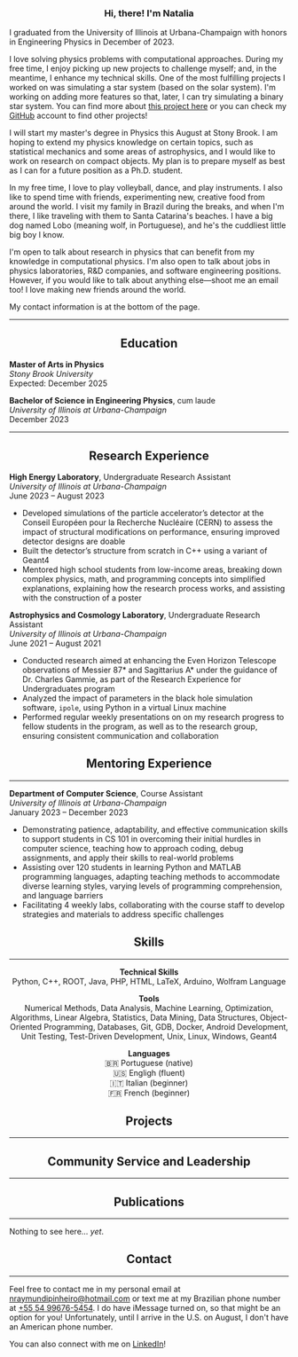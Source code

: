 <!----------------------------------- INTRO ----------------------------------->

<h3 style="text-align:center">Hi, there! I'm Natalia</h3>

I graduated from the University of Illinois at
Urbana-Champaign with honors in Engineering Physics in December of 2023.

I love solving physics problems with computational approaches. During my free
time, I enjoy picking up new projects to challenge myself; and, in the meantime,
I enhance my technical skills.
One of the most fulfilling projects I worked on was simulating a star system
(based on the solar system). I'm working on adding more features so that, later,
I can try simulating a binary star system. You can find more about
[this project here](https://github.com/nraymundipinheiro/star-system-simulator)
or you can check my [GitHub](https://github.com/nraymundipinheiro) account
to find other projects!

I will start my master's degree in Physics this August at Stony Brook.
I am hoping to extend my physics knowledge on certain topics, such as
statistical mechanics and some areas of astrophysics, and I would like to
work on research on compact objects. My plan is to prepare myself as best as I
can for a future position as a Ph.D. student.

In my free time, I love to play volleyball, dance, and play instruments. I also
like to spend time with friends, experimenting new, creative food from around
the world. I visit my family in Brazil during the breaks, and when I'm there,
I like traveling with them to Santa Catarina's beaches. I have a big dog
named Lobo (meaning wolf, in Portuguese), and he's the cuddliest little big boy
I know.

I'm open to talk about research in physics that can benefit from my knowledge in
computational physics. I'm also open to talk about jobs in physics laboratories,
R&D companies, and software engineering positions.
However, if you would like to talk about anything else&mdash;shoot me an email
too! I love making new friends around the world.

My contact information is at the bottom of the page.


<!--------------------------------- EDUCATION --------------------------------->

<hr>
<div class="container">
    <div style="text-align:center">
        <h2>Education</h2>
    </div>
</div>


<b>Master of Arts in Physics</b> <br>
<i>Stony Brook University</i><br>
Expected: December 2025

<b>Bachelor of Science in Engineering Physics</b>, cum laude <br>
<i>University of Illinois at Urbana-Champaign</i><br>
December 2023

<!---------------------------- RESEARCH EXPERIENCE ---------------------------->

<hr>
<div class="container">
    <div style="text-align:center">
        <h2>Research Experience</h2>
    </div>
</div>


<b>High Energy Laboratory</b>, Undergraduate Research Assistant<br>
<i>University of Illinois at Urbana-Champaign</i><br>
June 2023 &ndash; August 2023
- Developed simulations of the particle accelerator’s detector at the Conseil Européen pour la Recherche Nucléaire (CERN) to assess the impact of structural modifications on performance, ensuring improved detector designs are doable
- Built the detector’s structure from scratch in C++ using a variant of Geant4
- Mentored high school students from low-income areas, breaking down complex physics, math, and programming concepts into simplified explanations, explaining how the research process works, and assisting with the construction of a poster

<b>Astrophysics and Cosmology Laboratory</b>, Undergraduate Research Assistant<br>
<i>University of Illinois at Urbana-Champaign</i><br>
June 2021 &ndash; August 2021
- Conducted research aimed at enhancing the Even Horizon Telescope observations of Messier 87* and Sagittarius A* under the guidance of Dr. Charles Gammie, as part of the Research Experience for Undergraduates program
- Analyzed the impact of parameters in the black hole simulation software, `ipole`, using Python in a virtual Linux machine
- Performed regular weekly presentations on on my research progress to fellow students in the program, as well as to the research group, ensuring consistent communication and collaboration

<!--------------------------- MENTORING EXPERIENCE ---------------------------->

<div class="container">
    <div style="text-align:center">
        <h2>Mentoring Experience</h2>
        <hr>
    </div>
</div>


<b>Department of Computer Science</b>, Course Assistant<br>
<i>University of Illinois at Urbana-Champaign</i><br>
January 2023 &ndash; December 2023
- Demonstrating patience, adaptability, and effective communication skills to
support students in CS 101 in overcoming their initial hurdles in computer science,
teaching how to approach coding, debug assignments, and apply their skills to
real-world problems
- Assisting over 120 students in learning Python and MATLAB programming
languages, adapting teaching methods to accommodate diverse learning styles,
varying levels of programming comprehension, and language barriers
- Facilitating 4 weekly labs, collaborating with the course staff to develop
strategies and materials to address specific challenges 

<!---------------------------------- SKILLS ----------------------------------->

<div class="container">
    <div style="text-align:center">
        <h2>Skills</h2>
        <hr>
    </div>
</div>

<p style="text-align:center">
    <b>Technical Skills</b><br>
    Python, C++, ROOT, Java, PHP, HTML, LaTeX, Arduino, Wolfram Language
</p>

<p style="text-align:center">
    <b>Tools</b><br>
    Numerical Methods, Data Analysis, Machine Learning, Optimization,
    Algorithms, Linear Algebra, Statistics, Data Mining, Data Structures,
    Object-Oriented Programming, Databases, Git, GDB, Docker, Android
    Development, Unit Testing, Test-Driven Development, Unix, Linux, Windows,
    Geant4
</p>

<p style="text-align:center">
    <b>Languages</b><br>
    🇧🇷 Portuguese (native)<br>
    🇺🇸 Engligh (fluent)<br>
    🇮🇹 Italian (beginner)<br>
    🇫🇷 French (beginner)<br>
</p>

<!--------------------------------- PROJECTS ---------------------------------->

<div class="container">
    <div style="text-align:center">
        <h2>Projects</h2>
        <hr>
    </div>
</div>


<!--------------------- COMMUNITY SERVICE & LEADERSHIP ------------------------>

<div class="container">
    <div style="text-align:center">
        <h2>Community Service and Leadership</h2>
        <hr>
    </div>
</div>


<!------------------------------ PUBLICATIONS --------------------------------->

<div class="container">
    <div style="text-align:center">
        <h2>Publications</h2>
        <hr>
    </div>
</div>


Nothing to see here... <i>yet</i>.


<!--------------------------------- CONTACT ----------------------------------->

<div class="container">
    <div style="text-align:center">
        <h2>Contact</h2>
        <hr>
    </div>
</div>


Feel free to contact me in my personal email at [nraymundipinheiro@hotmail.com](mailto:nraymundipinheiro@hotmail.com) or text me at my Brazilian phone number
at [+55 54 99676-5454](tel:5554996765454). I do have iMessage turned on, so that
might be an option for you! Unfortunately, until I arrive in the U.S. on August,
I don't have an American phone number.

You can also connect with me on
[LinkedIn](https://www.linkedin.com/in/natalia-raymundi-pinheiro/)!